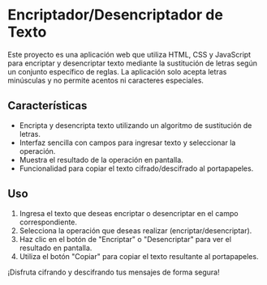 # Encriptador/Desencriptador de Texto

Este proyecto es una aplicación web que utiliza HTML, CSS y JavaScript para encriptar y desencriptar texto mediante la sustitución de letras según un conjunto específico de reglas. La aplicación solo acepta letras minúsculas y no permite acentos ni caracteres especiales.

## Características
- Encripta y desencripta texto utilizando un algoritmo de sustitución de letras.
- Interfaz sencilla con campos para ingresar texto y seleccionar la operación.
- Muestra el resultado de la operación en pantalla.
- Funcionalidad para copiar el texto cifrado/descifrado al portapapeles.

## Uso
1. Ingresa el texto que deseas encriptar o desencriptar en el campo correspondiente.
2. Selecciona la operación que deseas realizar (encriptar/desencriptar).
3. Haz clic en el botón de "Encriptar" o "Desencriptar" para ver el resultado en pantalla.
4. Utiliza el botón "Copiar" para copiar el texto resultante al portapapeles.

¡Disfruta cifrando y descifrando tus mensajes de forma segura!